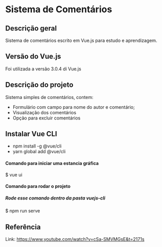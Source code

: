 # Sistema de Comentários
## Descrição geral
Sistema de comentários escrito em Vue.js para estudo e aprendizagem.

## Versão do Vue.js
Foi utilizada a versão 3.0.4 di Vue.js

## Descrição do projeto
Sistema simples de comentários, contem:
 - Formulário com campo para nome do autor e comentário;
 - Visualização dos comentários
 - Opção para excluir comentários

## Instalar Vue CLI 
 - npm install -g @vue/cli
 - yarn global add @vue/cli 

#### Comando para iniciar uma estancia gráfica
$ vue ui

#### Comando para rodar o projeto
##### Rode esse comando dentro da pasta vuejs-cli
 $ npm run serve

## Referência

Link: https://www.youtube.com/watch?v=cSa-SMVMGsE&t=2171s
 

 

